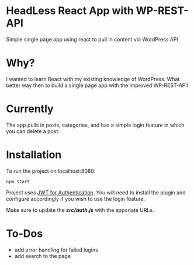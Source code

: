# HeadLess React App with WP-REST-API
Simple single page app using react to pull in content via WordPress API

# Why?

I wanted to learn React with my existing knowledge of WordPress. What better way then to build a single page app with the improved WP-REST-API!

# Currently

The app pulls in posts, categories, and has a simple login feature in which you can delete a post.

# Installation

To run the project on localhost:8080:

`npm start`

Project uses [JWT for Authentication](https://wordpress.org/plugins/jwt-authentication-for-wp-rest-api/). You will need to install the plugin and configure accordingly if you wish to use the login feature.

Make sure to update the ***src/auth.js*** with the apporiate URLs. 


# To-Dos
- add error handling for failed logins
- add search to the page
